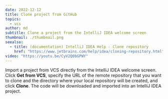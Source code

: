 ```yaml
---
date: 2022-12-12
title: Clone project from GitHub
topics:
  - vcs
author: md
subtitle: Clone a project from the IntelliJ IDEA welcome screen
thumbnail: ./thumbnail.png
seealso:
  - title: (documentation) IntelliJ IDEA Help - Clone repository
    href: "https://www.jetbrains.com/help/idea/cloning-repository.html"
video: "https://youtu.be/CyV2Q0bGPWY"
---
```


Import a project from VCS directly from the IntelliJ IDEA welcome screen. Click **Get from VCS**, specify the URL of the remote repository that you want to clone and the directory where your local repository will be created, and click **Clone**. The code will be downloaded and imported into an IntelliJ IDEA project.
